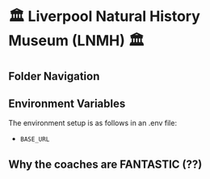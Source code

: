 # 🏛️ Liverpool Natural History Museum (LNMH) 🏛️

## Folder Navigation
## Environment Variables

The environment setup is as follows in an .env file:

- `BASE_URL`

## Why the coaches are FANTASTIC (??)